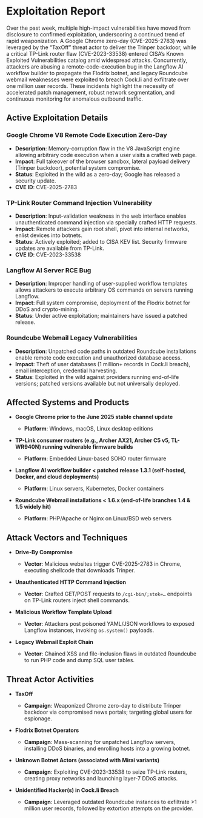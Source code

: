 # Exploitation Report

Over the past week, multiple high-impact vulnerabilities have moved from disclosure to confirmed exploitation, underscoring a continued trend of rapid weaponization. A Google Chrome zero-day (CVE-2025-2783) was leveraged by the “TaxOff” threat actor to deliver the Trinper backdoor, while a critical TP-Link router flaw (CVE-2023-33538) entered CISA’s Known Exploited Vulnerabilities catalog amid widespread attacks. Concurrently, attackers are abusing a remote-code-execution bug in the Langflow AI workflow builder to propagate the Flodrix botnet, and legacy Roundcube webmail weaknesses were exploited to breach Cock.li and exfiltrate over one million user records. These incidents highlight the necessity of accelerated patch management, robust network segmentation, and continuous monitoring for anomalous outbound traffic.

## Active Exploitation Details

### Google Chrome V8 Remote Code Execution Zero-Day
- **Description**: Memory-corruption flaw in the V8 JavaScript engine allowing arbitrary code execution when a user visits a crafted web page.  
- **Impact**: Full takeover of the browser sandbox, lateral payload delivery (Trinper backdoor), potential system compromise.  
- **Status**: Exploited in the wild as a zero-day; Google has released a security update.  
- **CVE ID**: CVE-2025-2783  

### TP-Link Router Command Injection Vulnerability
- **Description**: Input-validation weakness in the web interface enables unauthenticated command injection via specially crafted HTTP requests.  
- **Impact**: Remote attackers gain root shell, pivot into internal networks, enlist devices into botnets.  
- **Status**: Actively exploited; added to CISA KEV list. Security firmware updates are available from TP-Link.  
- **CVE ID**: CVE-2023-33538  

### Langflow AI Server RCE Bug
- **Description**: Improper handling of user-supplied workflow templates allows attackers to execute arbitrary OS commands on servers running Langflow.  
- **Impact**: Full system compromise, deployment of the Flodrix botnet for DDoS and crypto-mining.  
- **Status**: Under active exploitation; maintainers have issued a patched release.  

### Roundcube Webmail Legacy Vulnerabilities
- **Description**: Unpatched code paths in outdated Roundcube installations enable remote code execution and unauthorized database access.  
- **Impact**: Theft of user databases (1 million+ records in Cock.li breach), email interception, credential harvesting.  
- **Status**: Exploited in the wild against providers running end-of-life versions; patched versions available but not universally deployed.  

## Affected Systems and Products

- **Google Chrome prior to the June 2025 stable channel update**  
  - **Platform**: Windows, macOS, Linux desktop editions  

- **TP-Link consumer routers (e.g., Archer AX21, Archer C5 v5, TL-WR940N) running vulnerable firmware builds**  
  - **Platform**: Embedded Linux-based SOHO router firmware  

- **Langflow AI workflow builder < patched release 1.3.1 (self-hosted, Docker, and cloud deployments)**  
  - **Platform**: Linux servers, Kubernetes, Docker containers  

- **Roundcube Webmail installations < 1.6.x (end-of-life branches 1.4 & 1.5 widely hit)**  
  - **Platform**: PHP/Apache or Nginx on Linux/BSD web servers  

## Attack Vectors and Techniques

- **Drive-By Compromise**  
  - **Vector**: Malicious websites trigger CVE-2025-2783 in Chrome, executing shellcode that downloads Trinper.  

- **Unauthenticated HTTP Command Injection**  
  - **Vector**: Crafted GET/POST requests to `/cgi-bin/;stok=…` endpoints on TP-Link routers inject shell commands.  

- **Malicious Workflow Template Upload**  
  - **Vector**: Attackers post poisoned YAML/JSON workflows to exposed Langflow instances, invoking `os.system()` payloads.  

- **Legacy Webmail Exploit Chain**  
  - **Vector**: Chained XSS and file-inclusion flaws in outdated Roundcube to run PHP code and dump SQL user tables.  

## Threat Actor Activities

- **TaxOff**  
  - **Campaign**: Weaponized Chrome zero-day to distribute Trinper backdoor via compromised news portals; targeting global users for espionage.  

- **Flodrix Botnet Operators**  
  - **Campaign**: Mass-scanning for unpatched Langflow servers, installing DDoS binaries, and enrolling hosts into a growing botnet.  

- **Unknown Botnet Actors (associated with Mirai variants)**  
  - **Campaign**: Exploiting CVE-2023-33538 to seize TP-Link routers, creating proxy networks and launching layer-7 DDoS attacks.  

- **Unidentified Hacker(s) in Cock.li Breach**  
  - **Campaign**: Leveraged outdated Roundcube instances to exfiltrate >1 million user records, followed by extortion attempts on the provider.  

